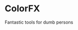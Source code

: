 <!--COMMENT-FOR-NINHACHE.COM
NOM:ColorFx
DESC:Logiciel permettant de se simplifier la vie, quand l'on souhaite imprimer des documents en noirs et blanc
IMG:https://media.discordapp.net/attachments/753758189186711633/911293678432186399/colorfix_list.png
TAG:Java,JavaFX
END-COMMENT-->


# ColorFX
Fantastic tools for dumb persons
